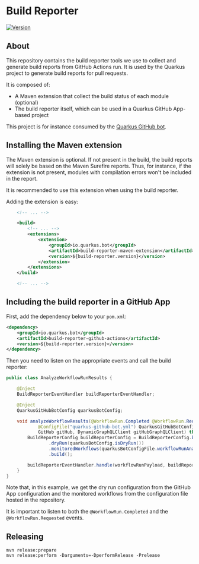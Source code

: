 # Build Reporter

[![Version](https://img.shields.io/maven-central/v/io.quarkus.bot/build-reporter-parent?logo=apache-maven&style=for-the-badge)](https://search.maven.org/artifact/io.quarkus.bot/build-reporter-parent)

## About

This repository contains the build reporter tools we use to collect and generate build reports from GitHub Actions run.
It is used by the Quarkus project to generate build reports for pull requests.

It is composed of:

- A Maven extension that collect the build status of each module (optional)
- The build reporter itself, which can be used in a Quarkus GitHub App-based project

This project is for instance consumed by the [Quarkus GitHub bot](https://github.com/quarkusio/quarkus-github-bot).

## Installing the Maven extension

The Maven extension is optional.
If not present in the build, the build reports will solely be based on the Maven Surefire reports.
Thus, for instance, if the extension is not present, modules with compilation errors won't be included in the report.

It is recommended to use this extension when using the build reporter.

Adding the extension is easy:

```xml
    <!-- ... -->

    <build>
        <!-- ... -->
        <extensions>
            <extension>
                <groupId>io.quarkus.bot</groupId>
                <artifactId>build-reporter-maven-extension</artifactId>
                <version>${build-reporter.version}</version>
            </extension>
        </extensions>
    </build>

    <!-- ... -->
```

## Including the build reporter in a GitHub App

First, add the dependency below to your `pom.xml`:

```xml
<dependency>
    <groupId>io.quarkus.bot</groupId>
    <artifactId>build-reporter-github-actions</artifactId>
    <version>${build-reporter.version}</version>
</dependency>
```

Then you need to listen on the appropriate events and call the build reporter:

```java
public class AnalyzeWorkflowRunResults {

    @Inject
    BuildReporterEventHandler buildReporterEventHandler;

    @Inject
    QuarkusGitHubBotConfig quarkusBotConfig;

    void analyzeWorkflowResults(@WorkflowRun.Completed @WorkflowRun.Requested GHEventPayload.WorkflowRun workflowRunPayload,
            @ConfigFile("quarkus-github-bot.yml") QuarkusGitHubBotConfigFile quarkusBotConfigFile,
            GitHub gitHub, DynamicGraphQLClient gitHubGraphQLClient) throws IOException {
        BuildReporterConfig buildReporterConfig = BuildReporterConfig.builder()
                .dryRun(quarkusBotConfig.isDryRun())
                .monitoredWorkflows(quarkusBotConfigFile.workflowRunAnalysis.workflows)
                .build();

        buildReporterEventHandler.handle(workflowRunPayload, buildReporterConfig, gitHub, gitHubGraphQLClient);
    }
}
```

Note that, in this example, we get the dry run configuration from the GitHub App configuration
and the monitored workflows from the configuration file hosted in the repository.

It is important to listen to both the `@WorkflowRun.Completed` and the `@WorkflowRun.Requested` events.

## Releasing

```
mvn release:prepare
mvn release:perform -Darguments=-DperformRelease -Prelease
```
